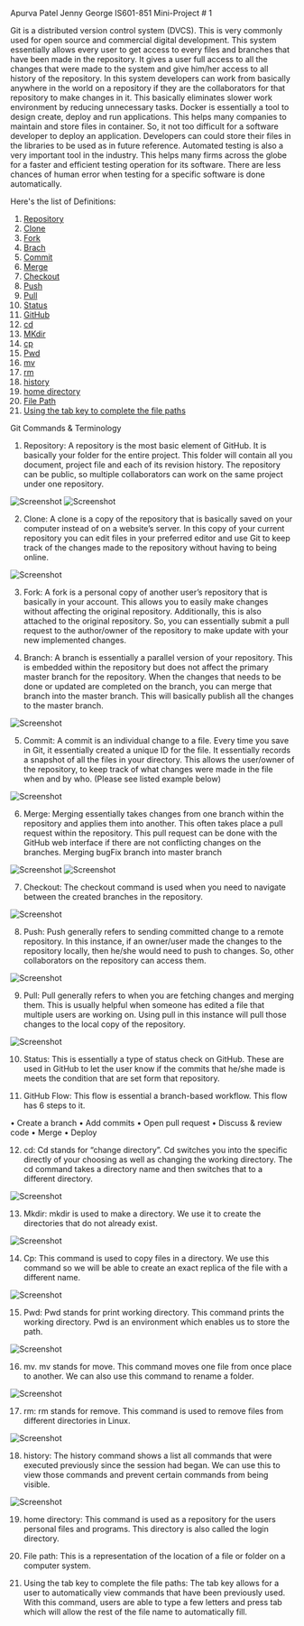 Apurva Patel
Jenny George
IS601-851
Mini-Project # 1

Git is a distributed version control system (DVCS). This is very commonly used for open source and commercial digital development. This system essentially allows every user to get access to every files and branches that have been made in the repository. It gives a user full access to all the changes that were made to the system and give him/her access to all history of the repository. In this system developers can work from basically anywhere in the world on a repository if they are the collaborators for that repository to make changes in it. This basically eliminates slower work environment by reducing unnecessary tasks. Docker is essentially a tool to design create, deploy and run applications. This helps many companies to maintain and store files in container. So, it not too difficult for a software developer to deploy an application. Developers can could store their files in the libraries to be used as in future reference. 
Automated testing is also a very important tool in the industry. This helps many firms across the globe for a faster and efficient testing operation for its software. There are less chances of human error when testing for a specific software is done automatically. 

Here's the list of Definitions:
1. [Repository](#definition1)
2. [Clone](#definition2)
3. [Fork](#definition3)
4. [Brach](#definition4)
5. [Commit](#definition5)
6. [Merge](#definition6)
7. [Checkout](#definition7)
8. [Push](#definition8)
9. [Pull](#definition9)
10. [Status](#definition10)
11. [GitHub](#definition11)
12. [cd](#definition12)
13. [MKdir](#definition13)
14. [cp](#definition14)
15. [Pwd](#definition15)
16. [mv](#definition16)
17. [rm](#definition17)
18. [history](#definition18)
19. [home directory](#definition19)
20. [File Path](#definition20)
21. [Using the tab key to complete the file paths](#definition21)

Git Commands & Terminology
1. <a name="definition1"></a>Repository: A repository is the most basic element of GitHub. It is basically your folder for the entire project. This folder will contain all you document, project file and each of its revision history. The repository can be public, so multiple collaborators can work on the same project under one repository.

![Screenshot](repository1.png)
![Screenshot](repository2.png)

2. <a name="definition2"></a>Clone:  A clone is a copy of the repository that is basically saved on your computer instead of on a website’s server. In this copy of your current repository you can edit files in your preferred editor and use Git to keep track of the changes made to the repository without having to being online.

![Screenshot](clone1.png)

3. <a name="definition3"></a>Fork: A fork is a personal copy of another user’s repository that is basically in your account. This allows you to easily make changes without affecting the original repository. Additionally, this is also attached to the original repository. So, you can essentially submit a pull request to the author/owner of the repository to make update with your new implemented changes.

4. <a name="definition4"></a>Branch: A branch is essentially a parallel version of your repository. This is embedded within the repository but does not affect the primary master branch for the repository. When the changes that needs to be done or updated are completed on the branch, you can merge that branch into the master branch. This will basically publish all the changes to the master branch.

![Screenshot](branch1.png)

5. <a name="definition5"></a>Commit: A commit is an individual change to a file. Every time you save in Git, it essentially created a unique ID for the file. It essentially records a snapshot of all the files in your directory. This allows the user/owner of the repository, to keep track of what changes were made in the file when and by who.  (Please see listed example below)

![Screenshot](commit1.png)

6. <a name="definition6"></a>Merge: Merging essentially takes changes from one branch within the repository and applies them into another. This often takes place a pull request within the repository. This pull request can be done with the GitHub web interface if there are not conflicting changes on the branches. 
Merging bugFix branch into master branch

![Screenshot](merge1.png)
![Screenshot](merge2.png)

7. <a name="definition7"></a>Checkout: The checkout command is used when you need to navigate between the created branches in the repository.

![Screenshot](checkout1.png)

8. <a name="definition8"></a>Push: Push generally refers to sending committed change to a remote repository. In this instance, if an owner/user made the changes to the repository locally, then he/she would need to push to changes. So, other collaborators on the repository can access them.

![Screenshot](push1.png)

9. <a name="definition9"></a>Pull: Pull generally refers to when you are fetching changes and merging them. This is usually helpful when someone has edited a file that multiple users are working on. Using pull in this instance will pull those changes to the local copy of the repository.  

![Screenshot](pull1.png)

10. <a name="definition10"></a>Status: This is essentially a type of status check on GitHub. These are used in GitHub to let the user know if the commits that he/she made is meets the condition that are set form that repository.  

11. <a name="definition11"></a>GitHub Flow: This flow is essential a branch-based workflow. This flow has 6 steps to it. 

•	Create a branch
•	Add commits
•	Open pull request
•	Discuss & review code
•	Merge
•	Deploy

12. <a name="definition12"></a>cd:  Cd stands for “change directory”.  Cd switches you into the specific directly of your choosing as well as changing the working directory.  The cd command takes a directory name and then switches that to a different directory.  

![Screenshot](cd1.png)

13. <a name="definition13"></a>Mkdir:  mkdir is used to make a directory. We use it to create the directories that do not already exist.

![Screenshot](mkdir1.png)

14. <a name="definition14"></a>Cp:  This command is used to copy files in a directory. We use this command so we will be able to create an exact replica of the file with a different name. 

![Screenshot](cp1.png)

15. <a name="definition15"></a>Pwd:  Pwd stands for print working directory. This command prints the working directory. Pwd is an environment which enables us to store the path. 

![Screenshot](pwd1.png)

16. <a name="definition16"></a>mv. mv stands for move. This command moves one file from once place to another. We can also use this command to rename a folder.

![Screenshot](mv1.png)

17. <a name="definition17"></a>rm: rm stands for remove. This command is used to remove files from different directories in Linux. 

![Screenshot](rm1.png)

18. <a name="definition18"></a>history: The history command shows a list all commands that were executed previously since the session had began. We can use this to view those commands and prevent certain commands from being visible. 

![Screenshot](history1.png)

19. <a name="definition19"></a>home directory: This command is used as a repository for the users personal files and programs. This directory is also called the login directory.

20. <a name="definition20"></a>File path: This is a representation of the location of a file or folder on a computer system.

21. <a name="definition21"></a>Using the tab key to complete the file paths: The tab key allows for a user to automatically view commands that have been previously used. With this command, users are able to type a few letters and press tab which will allow the rest of the file name to automatically fill. 
